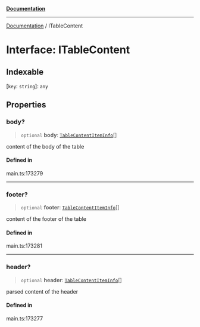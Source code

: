 [**Documentation**](../README.md)

***

[Documentation](../README.md) / ITableContent

# Interface: ITableContent

## Indexable

 \[`key`: `string`\]: `any`

## Properties

### body?

> `optional` **body**: [`TableContentItemInfo`](../classes/TableContentItemInfo.md)[]

content of the body of the table

#### Defined in

main.ts:173279

***

### footer?

> `optional` **footer**: [`TableContentItemInfo`](../classes/TableContentItemInfo.md)[]

content of the footer of the table

#### Defined in

main.ts:173281

***

### header?

> `optional` **header**: [`TableContentItemInfo`](../classes/TableContentItemInfo.md)[]

parsed content of the header

#### Defined in

main.ts:173277
